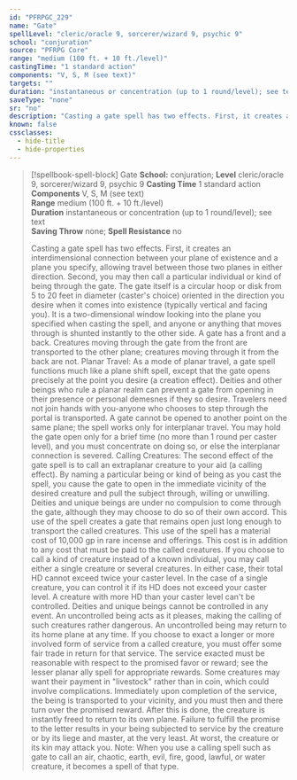 ```yaml
---
id: "PFRPGC_229"
name: "Gate"
spellLevel: "cleric/oracle 9, sorcerer/wizard 9, psychic 9"
school: "conjuration"
source: "PFRPG Core"
range: "medium (100 ft. + 10 ft./level)"
castingTime: "1 standard action"
components: "V, S, M (see text)"
targets: ""
duration: "instantaneous or concentration (up to 1 round/level); see text"
saveType: "none"
sr: "no"
description: "Casting a gate spell has two effects. First, it creates an interdimensional connection between your plane of existence and a plane you specify, allowing travel between those two planes in either direction.  Second, you may then call a particular individual or kind of being through the gate.  The gate itself is a circular hoop or disk from 5 to 20 feet in diameter (caster's choice) oriented in the direction you desire when it comes into existence (typically vertical and facing you). It is a two-dimensional window looking into the plane you specified when casting the spell, and anyone or anything that moves through is shunted instantly to the other side.  A gate has a front and a back. Creatures moving through the gate from the front are transported to the other plane; creatures moving through it from the back are not.  Planar Travel: As a mode of planar travel, a gate spell functions much like a plane shift spell, except that the gate opens precisely at the point you desire (a creation effect). Deities and other beings who rule a planar realm can prevent a gate from opening in their presence or personal demesnes if they so desire. Travelers need not join hands with you-anyone who chooses to step through the portal is transported. A gate cannot be opened to another point on the same plane; the spell works only for interplanar travel.  You may hold the gate open only for a brief time (no more than 1 round per caster level), and you must concentrate on doing so, or else the interplanar connection is severed.  Calling Creatures: The second effect of the gate spell is to call an extraplanar creature to your aid (a calling effect). By naming a particular being or kind of being as you cast the spell, you cause the gate to open in the immediate vicinity of the desired creature and pull the subject through, willing or unwilling. Deities and unique beings are under no compulsion to come through the gate, although they may choose to do so of their own accord. This use of the spell creates a gate that remains open just long enough to transport the called creatures. This use of the spell has a material cost of 10,000 gp in rare incense and offerings. This cost is in addition to any cost that must be paid to the called creatures.  If you choose to call a kind of creature instead of a known individual, you may call either a single creature or several creatures.  In either case, their total HD cannot exceed twice your caster level. In the case of a single creature, you can control it if its HD does not exceed your caster level. A creature with more HD than your caster level can't be controlled. Deities and unique beings cannot be controlled in any event. An uncontrolled being acts as it pleases, making the calling of such creatures rather dangerous. An uncontrolled being may return to its home plane at any time.  If you choose to exact a longer or more involved form of service from a called creature, you must offer some fair trade in return for that service. The service exacted must be reasonable with respect to the promised favor or reward; see the lesser planar ally spell for appropriate rewards. Some creatures may want their payment in \"livestock\" rather than in coin, which could involve complications.  Immediately upon completion of the service, the being is transported to your vicinity, and you must then and there turn over the promised reward. After this is done, the creature is instantly freed to return to its own plane.  Failure to fulfill the promise to the letter results in your being subjected to service by the creature or by its liege and master, at the very least. At worst, the creature or its kin may attack you.  Note: When you use a calling spell such as gate to call an air, chaotic, earth, evil, fire, good, lawful, or water creature, it becomes a spell of that type."
known: false
cssclasses:
  - hide-title
  - hide-properties
---
```


> [!spellbook-spell-block] Gate
> **School:** conjuration; **Level** cleric/oracle 9, sorcerer/wizard 9, psychic 9
> **Casting Time** 1 standard action  
> **Components** V, S, M (see text)  
> **Range** medium (100 ft. + 10 ft./level)  
> **Duration** instantaneous or concentration (up to 1 round/level); see text  
> **Saving Throw** none; **Spell Resistance** no
> 
> Casting a gate spell has two effects. First, it creates an interdimensional connection between your plane of existence and a plane you specify, allowing travel between those two planes in either direction.  Second, you may then call a particular individual or kind of being through the gate.  The gate itself is a circular hoop or disk from 5 to 20 feet in diameter (caster's choice) oriented in the direction you desire when it comes into existence (typically vertical and facing you). It is a two-dimensional window looking into the plane you specified when casting the spell, and anyone or anything that moves through is shunted instantly to the other side.  A gate has a front and a back. Creatures moving through the gate from the front are transported to the other plane; creatures moving through it from the back are not.  Planar Travel: As a mode of planar travel, a gate spell functions much like a plane shift spell, except that the gate opens precisely at the point you desire (a creation effect). Deities and other beings who rule a planar realm can prevent a gate from opening in their presence or personal demesnes if they so desire. Travelers need not join hands with you-anyone who chooses to step through the portal is transported. A gate cannot be opened to another point on the same plane; the spell works only for interplanar travel.  You may hold the gate open only for a brief time (no more than 1 round per caster level), and you must concentrate on doing so, or else the interplanar connection is severed.  Calling Creatures: The second effect of the gate spell is to call an extraplanar creature to your aid (a calling effect). By naming a particular being or kind of being as you cast the spell, you cause the gate to open in the immediate vicinity of the desired creature and pull the subject through, willing or unwilling. Deities and unique beings are under no compulsion to come through the gate, although they may choose to do so of their own accord. This use of the spell creates a gate that remains open just long enough to transport the called creatures. This use of the spell has a material cost of 10,000 gp in rare incense and offerings. This cost is in addition to any cost that must be paid to the called creatures.  If you choose to call a kind of creature instead of a known individual, you may call either a single creature or several creatures.  In either case, their total HD cannot exceed twice your caster level. In the case of a single creature, you can control it if its HD does not exceed your caster level. A creature with more HD than your caster level can't be controlled. Deities and unique beings cannot be controlled in any event. An uncontrolled being acts as it pleases, making the calling of such creatures rather dangerous. An uncontrolled being may return to its home plane at any time.  If you choose to exact a longer or more involved form of service from a called creature, you must offer some fair trade in return for that service. The service exacted must be reasonable with respect to the promised favor or reward; see the lesser planar ally spell for appropriate rewards. Some creatures may want their payment in "livestock" rather than in coin, which could involve complications.  Immediately upon completion of the service, the being is transported to your vicinity, and you must then and there turn over the promised reward. After this is done, the creature is instantly freed to return to its own plane.  Failure to fulfill the promise to the letter results in your being subjected to service by the creature or by its liege and master, at the very least. At worst, the creature or its kin may attack you.  Note: When you use a calling spell such as gate to call an air, chaotic, earth, evil, fire, good, lawful, or water creature, it becomes a spell of that type.